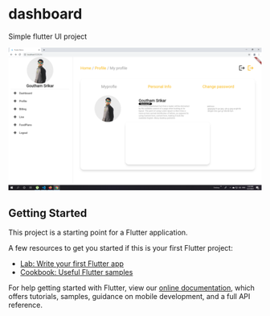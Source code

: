 # dashboard

Simple flutter UI project

<p float="left">
  <img src="https://github.com/gouthamsrikar/dashboard_web_UI/blob/master/2021-05-27.png"  />
  
</p>

## Getting Started

This project is a starting point for a Flutter application.

A few resources to get you started if this is your first Flutter project:

- [Lab: Write your first Flutter app](https://flutter.dev/docs/get-started/codelab)
- [Cookbook: Useful Flutter samples](https://flutter.dev/docs/cookbook)

For help getting started with Flutter, view our
[online documentation](https://flutter.dev/docs), which offers tutorials,
samples, guidance on mobile development, and a full API reference.
